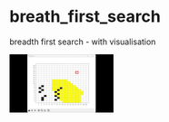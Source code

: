 # breath_first_search
breadth first search - with visualisation

![](https://github.com/chaitanyantr/breath_first_search/blob/main/bfs_AdobeExpress.gif)
